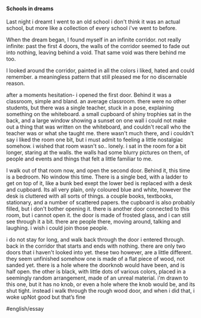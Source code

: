 #### Schools in dreams
Last night i dreamt
I went to an old school 
i don't think it was an actual school, but more like a collection of every school i've went to before.

When the dream began, I found myself in an infinite corridor. not really infinite: past the first 4 doors, the walls of the corridor seemed to fade out into nothing, leaving behind a void. That same void was there behind me too.

I looked around the corridor, painted in all the colors i liked, hated and could remember. a meaningless pattern that still pleased me for no discernable reason.

after a moments hesitation- i opened the first door. 
Behind it was a classroom, simple and bland. an average classroom. there were no other students, but there was a single teacher, stuck in a pose, explaining something on the whiteboard. a small cupboard of shiny trophies sat in the back, and a large window showing a sunset on one wall
i could not make out a thing that was written on the whiteboard, and couldn't recall who the teacher was or what she taught me.
there wasn't much there, and i couldn't say i liked the room one bit, but i must admit to feeling a little nostalgiac somehow. i wished that room wasn't so.. lonely.
i sat in the room for a bit longer, staring at the walls. the walls had some blurry pictures on them, of people and events and things that felt a little familiar to me.

I walk out of that room now, and open the second door. Behind it, this time is a bedroom. No window this time.
There is a single bed, with a ladder to get on top of it, like a bunk bed exept the lower bed is replaced with a desk and cupboard.
Its all very plain, only coloured blue and white, however the desk is cluttered with all sorts of things. a couple books, textbooks, stationary, and a number of scattered papers. the cupboard is also probably filled, but i don't bother opening it.
there is another door connected to this room, but i cannot open it. the door is made of frosted glass, and i can still see through it a bit. there are people there, moving around, talking and laughing.
i wish i could join those people.

i do not stay for long, and walk back through the door i entered through.
back in the corridor that starts and ends with nothing.
there are only two doors that i haven't looked into yet.
these two however, are a little different.
they seem unfinished somehow
one is made of a flat piece of wood, not sanded yet. there is a hole where the doorknob would have been, and is half open.
the other is black, with little dots of various colors, placed in a seemingly random arrangement, made of an unreal material. i'm drawn to this one, but it has no knob, or even a hole where the knob would be, and its shut tight.
instead i walk through the rough wood door, and when i did that, i woke upNot good but that’s fine

#english/essay